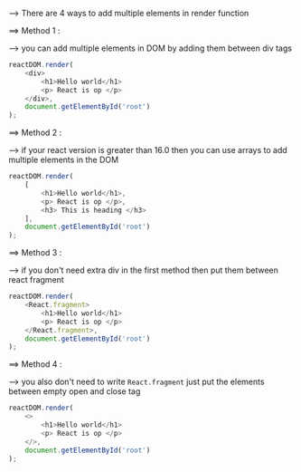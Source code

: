 --> There are 4 ways to add multiple elements in render function

==> Method 1 :

--> you can add multiple elements in DOM by adding them between div tags

```js
reactDOM.render(
	<div>
		<h1>Hello world</h1>
		<p> React is op </p>
	</div>,
	document.getElementById('root')
);
```

==> Method 2 :

--> if your react version is greater than 16.0 then you can use arrays to add multiple elements in the DOM 

```js
reactDOM.render(
	[
		<h1>Hello world</h1>,
		<p> React is op </p>,
		<h3> This is heading </h3>
	],
	document.getElementById('root')
);
```

==> Method 3 : 

--> if you don't need extra div in the first method then put them between react fragment

```js
reactDOM.render(
	<React.fragment>
		<h1>Hello world</h1>
		<p> React is op </p>
	</React.fragment>,
	document.getElementById('root')
);
```

==> Method 4 : 

--> you also don't need to write `React.fragment` just put the elements between empty open and close tag 

```js
reactDOM.render(
	<>
		<h1>Hello world</h1>
		<p> React is op </p>
	</>,
	document.getElementById('root')
);
```


